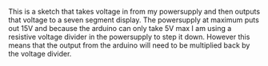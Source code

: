 This is a sketch that takes voltage in from my powersupply and then outputs that voltage to a seven segment display. The powersupply at maximum puts out 15V and because the arduino can only take 5V max I am using a resistive voltage divider in the powersupply to step it down. However this means that the output from the arduino will need to be multiplied back by the voltage divider.
